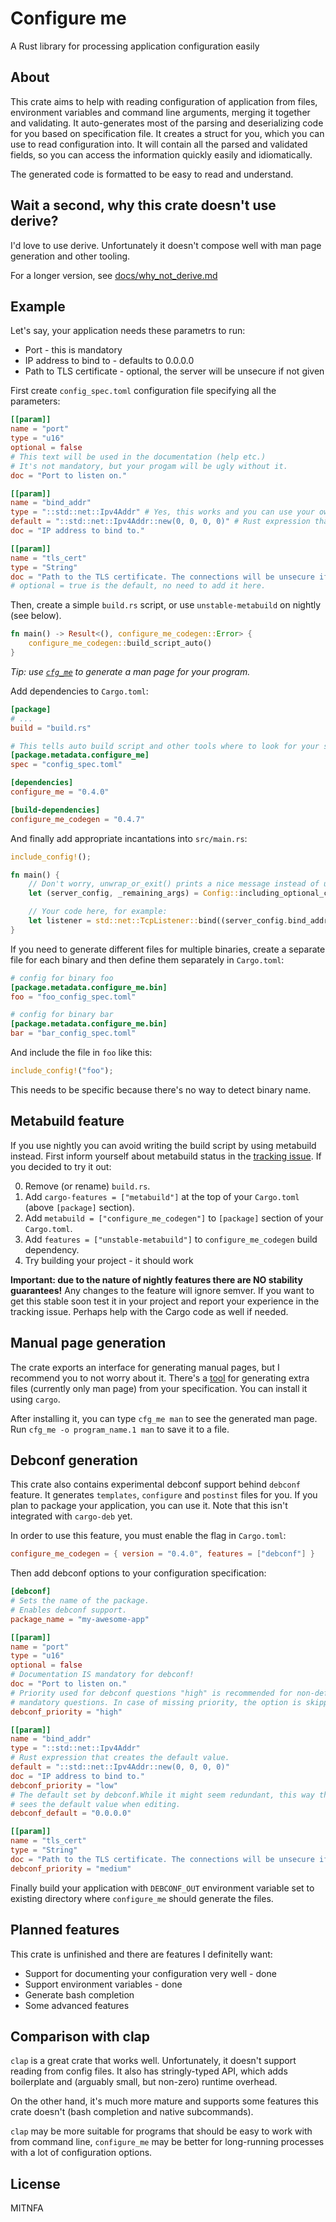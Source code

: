 Configure me
============

A Rust library for processing application configuration easily

About
-----

This crate aims to help with reading configuration of application from files, environment variables and command line arguments, merging it together and validating.
It auto-generates most of the parsing and deserializing code for you based on specification file.
It creates a struct for you, which you can use to read configuration into.
It will contain all the parsed and validated fields, so you can access the information quickly easily and idiomatically.

The generated code is formatted to be easy to read and understand.

Wait a second, why this crate doesn't use derive?
-------------------------------------------------

I'd love to use derive. Unfortunately it doesn't compose well with man page generation and other tooling.

For a longer version, see [docs/why\_not\_derive.md](docs/why_not_derive.md)

Example
-------

Let's say, your application needs these parametrs to run:

* Port - this is mandatory
* IP address to bind to - defaults to 0.0.0.0
* Path to TLS certificate - optional, the server will be unsecure if not given

First create `config_spec.toml` configuration file specifying all the parameters:

```toml
[[param]]
name = "port"
type = "u16"
optional = false
# This text will be used in the documentation (help etc.)
# It's not mandatory, but your progam will be ugly without it.
doc = "Port to listen on."

[[param]]
name = "bind_addr"
type = "::std::net::Ipv4Addr" # Yes, this works and you can use your own types as well! (impl. Deserialize and ParseArg)
default = "::std::net::Ipv4Addr::new(0, 0, 0, 0)" # Rust expression that creates the value.
doc = "IP address to bind to."

[[param]]
name = "tls_cert"
type = "String"
doc = "Path to the TLS certificate. The connections will be unsecure if it isn't provided."
# optional = true is the default, no need to add it here.
```

Then, create a simple `build.rs` script, or use `unstable-metabuild` on nightly (see below).

```rust
fn main() -> Result<(), configure_me_codegen::Error> {
    configure_me_codegen::build_script_auto()
}
```

*Tip: use [`cfg_me`](https://github.com/Kixunil/cfg_me) to generate a man page for your program.*

Add dependencies to `Cargo.toml`:

```toml
[package]
# ...
build = "build.rs"

# This tells auto build script and other tools where to look for your specification.
[package.metadata.configure_me]
spec = "config_spec.toml"

[dependencies]
configure_me = "0.4.0"

[build-dependencies]
configure_me_codegen = "0.4.7"
```

And finally add appropriate incantations into `src/main.rs`:

```rust
include_config!();

fn main() {
    // Don't worry, unwrap_or_exit() prints a nice message instead of ugly panic.
    let (server_config, _remaining_args) = Config::including_optional_config_files(&["/etc/my_awesome_server/server.conf"]).unwrap_or_exit();

    // Your code here, for example:
    let listener = std::net::TcpListener::bind((server_config.bind_addr, server_config.port)).expect("Failed to bind socket");
}
```

If you need to generate different files for multiple binaries, create a separate file for each binary and then define them separately in `Cargo.toml`:

```toml
# config for binary foo
[package.metadata.configure_me.bin]
foo = "foo_config_spec.toml"

# config for binary bar
[package.metadata.configure_me.bin]
bar = "bar_config_spec.toml"
```

And include the file in `foo` like this:

```rust
include_config!("foo");
```

This needs to be specific because there's no way to detect binary name.

Metabuild feature
-----------------

If you use nightly you can avoid writing the build script by using metabuild instead.
First inform yourself about metabuild status in the [tracking issue](https://github.com/rust-lang/rust/issues/49803).
If you decided to try it out:

0. Remove (or rename) `build.rs`.
1. Add `cargo-features = ["metabuild"]` at the top of your `Cargo.toml` (above `[package]` section).
2. Add `metabuild = ["configure_me_codegen"]` to `[package]` section of your `Cargo.toml`.
3. Add `features = ["unstable-metabuild"]` to `configure_me_codegen` build dependency.
4. Try building your project - it should work

**Important: due to the nature of nightly features there are NO stability guarantees!**
Any changes to the feature will ignore semver.
If you want to get this stable soon test it in your project and report your experience in the tracking issue.
Perhaps help with the Cargo code as well if needed.

Manual page generation
----------------------

The crate exports an interface for generating manual pages, but I recommend you to not worry about it.
There's a [tool](https://github.com/Kixunil/cfg_me) for generating extra files (currently only man page) from your specification. You can install it using `cargo`.

After installing it, you can type `cfg_me man` to see the generated man page. Run `cfg_me -o program_name.1 man` to save it to a file.

Debconf generation
------------------

This crate also contains experimental debconf support behind `debconf` feature. It generates `templates`, `configure` and `postinst` files for you. If you plan to package your application, you can use it. Note that this isn't integrated with `cargo-deb` yet.

In order to use this feature, you must enable the flag in `Cargo.toml`:

```toml
configure_me_codegen = { version = "0.4.0", features = ["debconf"] }
```

Then add debconf options to your configuration specification:

```toml
[debconf]
# Sets the name of the package.
# Enables debconf support.
package_name = "my-awesome-app"

[[param]]
name = "port"
type = "u16"
optional = false
# Documentation IS mandatory for debconf!
doc = "Port to listen on."
# Priority used for debconf questions "high" is recommended for non-default,
# mandatory questions. In case of missing priority, the option is skipped!
debconf_priority = "high"

[[param]]
name = "bind_addr"
type = "::std::net::Ipv4Addr"
# Rust expression that creates the default value.
default = "::std::net::Ipv4Addr::new(0, 0, 0, 0)"
doc = "IP address to bind to."
debconf_priority = "low"
# The default set by debconf.While it might seem redundant, this way the user
# sees the default value when editing.
debconf_default = "0.0.0.0"

[[param]]
name = "tls_cert"
type = "String"
doc = "Path to the TLS certificate. The connections will be unsecure if it isn't provided."
debconf_priority = "medium"
```

Finally build your application with `DEBCONF_OUT` environment variable set to existing directory
where `configure_me` should generate the files.

Planned features
----------------

This crate is unfinished and there are features I definitelly want:

* Support for documenting your configuration very well - done
* Support environment variables - done
* Generate bash completion
* Some advanced features

Comparison with clap
--------------------

`clap` is a great crate that works well. Unfortunately, it doesn't support reading from config files. It also has stringly-typed API, which adds boilerplate and (arguably small, but non-zero) runtime overhead.

On the other hand, it's much more mature and supports some features this crate doesn't (bash completion and native subcommands).

`clap` may be more suitable for programs that should be easy to work with from command line, `configure_me` may be better for long-running processes with a lot of configuration options.

License
-------

MITNFA
